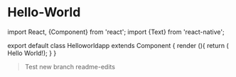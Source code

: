 # Hello-World
import React, {Component} from 'react';
import {Text} from 'react-native';

export default class Helloworldapp extends Component {
  render (){
    return (
      <Text> Hello World!</Text>);
  }
} 
> Test new branch readme-edits
